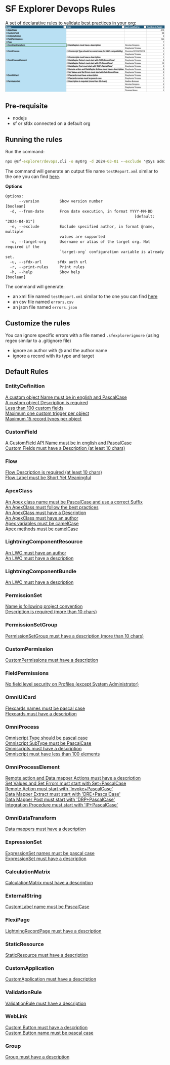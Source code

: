 # SF Explorer Devops Rules

A set of declarative rules to validate best practices in your org:
![report](report.png) 

## Pre-requisite
- nodejs
- sf or sfdx connected on a default org

## Running the rules

Run the command:  
```cmd
npx @sf-explorer/devops.cli -o myOrg -d 2024-03-01 --exclude '@Sys admin' --exclude 'CustomField.*_del'
```
The command will generate an output file name `testReport.xml` similar to the one you can find [here](./cli/test-report.xml).

__Options__
```
Options:
      --version         Show version number                            [boolean]
  -d, --from-date       From date execution, in format YYYY-MM-DD
                                                         [default: "2024-04-01"]
  -e, --exclude         Exclude specified author, in format @name, multiple
                        values are supported
  -o, --target-org      Username or alias of the target org. Not required if the
                        `target-org` configuration variable is already set.
  -u, --sfdx-url       sfdx auth url
  -r, --print-rules     Print rules
  -h, --help            Show help                                      [boolean]
```

The command will generate:
* an xml file named `testReport.xml` similar to the one you can find [here](./cli/test-report.xml)
* an csv file named `errors.csv`
* an json file named `errors.json`

## Customize the rules
You can ignore specific errors with a file named `.sfexplorerignore` (using regex similar to a .gitignore file)
- ignore an author with @ and the author name
- ignore a record with its type and target

## Default Rules

### EntityDefinition
[A custom object Name must be in english and PascalCase](./Sample%20Rules/EntityDefinition/index.md)  
[A custom object Description is required](./Sample%20Rules/EntityDefinition/index.md)  
[Less than 100 custom fields](./Sample%20Rules/EntityDefinition/index.md)  
[Maximum one custom trigger per object](./Sample%20Rules/EntityDefinition/index.md)  
[Maximum 15 record types per object](./Sample%20Rules/EntityDefinition/index.md)  

### CustomField
[A CustomField API Name must be in english and PascalCase](./Sample%20Rules/CustomField/index.md)  
[Custom Fields must have a Description (at least 10 chars)](./Sample%20Rules/CustomField/index.md)  

### Flow
[Flow Description is required (at least 10 chars)](./Sample%20Rules/Flow/index.md)  
[Flow Label must be Short Yet Meaningful](./Sample%20Rules/Flow/index.md)  

### ApexClass
[An Apex class name must be PascalCase and use a correct Suffix](./Sample%20Rules/ApexClass/index.md)  
[An ApexClass must follow the best practices](./Sample%20Rules/ApexClass/index.md)  
[An ApexClass must have a Description](./Sample%20Rules/ApexClass/index.md)  
[An ApexClass must have an author](./Sample%20Rules/ApexClass/index.md)  
[Apex variables must be camelCase](./Sample%20Rules/ApexClass/index.md)  
[Apex methods must be camelCase](./Sample%20Rules/ApexClass/index.md)  

### LightningComponentResource
[An LWC must have an author](./Sample%20Rules/LightningComponentResource/index.md)  
[An LWC must have a description](./Sample%20Rules/LightningComponentResource/index.md)  

### LightningComponentBundle
[An LWC must have a description](./Sample%20Rules/LightningComponentBundle/index.md)  

### PermissionSet
[Name is following project convention](./Sample%20Rules/PermissionSet/index.md)  
[Description is required (more than 10 chars)](./Sample%20Rules/PermissionSet/index.md)  

### PermissionSetGroup
[PermissionSetGroup must have a description (more than 10 chars)](./Sample%20Rules/PermissionSetGroup/index.md)  

### CustomPermission
[CustomPermissions must have a description](./Sample%20Rules/CustomPermission/index.md)  

### FieldPermissions
[No field level security on Profiles (except System Administrator)](./Sample%20Rules/FieldPermissions/index.md)  

### OmniUiCard
[Flexcards names must be pascal case](./Sample%20Rules/OmniUiCard/index.md)  
[Flexcards must have a description](./Sample%20Rules/OmniUiCard/index.md)  

### OmniProcess
[Omniscript Type should be pascal case](./Sample%20Rules/OmniProcess/index.md)  
[Omniscript SubType must be PascalCase](./Sample%20Rules/OmniProcess/index.md)  
[Omniscripts must have a description](./Sample%20Rules/OmniProcess/index.md)  
[Omniscript must have less than 100 elements](./Sample%20Rules/OmniProcess/index.md)  

### OmniProcessElement
[Remote action and Data mapper Actions must have a description](./Sample%20Rules/OmniProcessElement/index.md)  
[Set Values and Set Errors must start with Set+PascalCase](./Sample%20Rules/OmniProcessElement/index.md)  
[Remote Action must start with 'Invoke+PascalCase'](./Sample%20Rules/OmniProcessElement/index.md)  
[Data Mapper Extract must start with 'DRE+PascalCase'](./Sample%20Rules/OmniProcessElement/index.md)  
[Data Mapper Post must start with 'DRP+PascalCase'](./Sample%20Rules/OmniProcessElement/index.md)  
[Integration Procedure must start with 'IP+PascalCase'](./Sample%20Rules/OmniProcessElement/index.md)  

### OmniDataTransform
[Data mappers must have a description](./Sample%20Rules/OmniDataTransform/index.md)  

### ExpressionSet
[ExpressionSet names must be pascal case](./Sample%20Rules/ExpressionSet/index.md)  
[ExpressionSet must have a description](./Sample%20Rules/ExpressionSet/index.md)  

### CalculationMatrix
[CalculationMatrix must have a description](./Sample%20Rules/CalculationMatrix/index.md)  

### ExternalString
[CustomLabel name must be PascalCase](./Sample%20Rules/ExternalString/index.md)  

### FlexiPage
[LightningRecordPage must have a description](./Sample%20Rules/FlexiPage/index.md)  

### StaticResource
[StaticResource must have a description](./Sample%20Rules/StaticResource/index.md)  

### CustomApplication
[CustomApplication must have a description](./Sample%20Rules/CustomApplication/index.md)  

### ValidationRule
[ValidationRule must have a description](./Sample%20Rules/ValidationRule/index.md)  

### WebLink
[Custom Button must have a description](./Sample%20Rules/WebLink/index.md)  
[Custom Button name must be pascal case](./Sample%20Rules/WebLink/index.md)  

### Group
[Group must have a description](./Sample%20Rules/Group/index.md)  